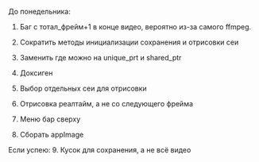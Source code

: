 До понедельника:

1. Баг с тотал_фрейм+1 в конце видео, вероятно из-за самого ffmpeg.

2. Сократить методы инициализации сохранения и отрисовки сеи
3. Заменить где можно на unique_prt и shared_ptr
4. Доксиген

5. Выбор отдельных сеи для отрисовки
6. Отрисовка реалтайм, а не со следующего фрейма

7. Меню бар сверху
8. Сборать appImage

Если успею:
9. Кусок для сохранения, а не всё видео

